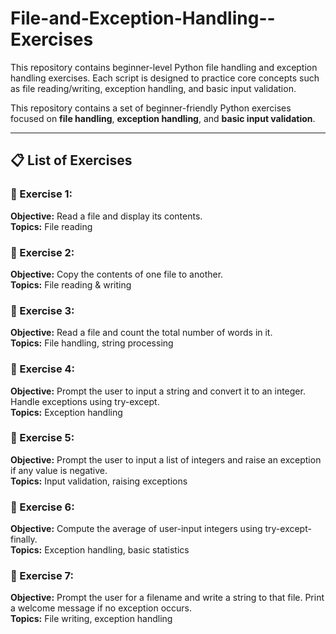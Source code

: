 # File-and-Exception-Handling--Exercises
This repository contains beginner-level Python file handling and exception handling exercises. Each script is designed to practice core concepts such as file reading/writing, exception handling, and basic input validation.

This repository contains a set of beginner-friendly Python exercises focused on **file handling**, **exception handling**, and **basic input validation**.

---

## 📋 List of Exercises

### 🔹 Exercise 1:
**Objective:** Read a file and display its contents.  
**Topics:** File reading

### 🔹 Exercise 2:
**Objective:** Copy the contents of one file to another.  
**Topics:** File reading & writing

### 🔹 Exercise 3: 
**Objective:** Read a file and count the total number of words in it.  
**Topics:** File handling, string processing

### 🔹 Exercise 4: 
**Objective:** Prompt the user to input a string and convert it to an integer. Handle exceptions using try-except.  
**Topics:** Exception handling

### 🔹 Exercise 5:
**Objective:** Prompt the user to input a list of integers and raise an exception if any value is negative.  
**Topics:** Input validation, raising exceptions

### 🔹 Exercise 6: 
**Objective:** Compute the average of user-input integers using try-except-finally.  
**Topics:** Exception handling, basic statistics

### 🔹 Exercise 7: 
**Objective:** Prompt the user for a filename and write a string to that file. Print a welcome message if no exception occurs.  
**Topics:** File writing, exception handling

